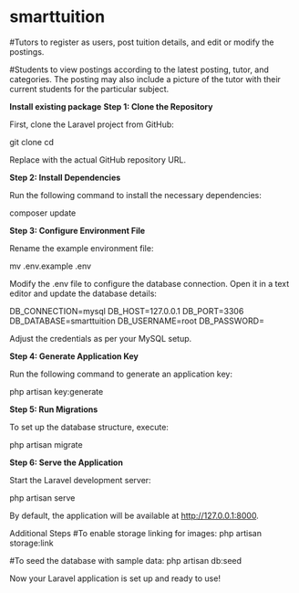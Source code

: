 # smarttuition

#Tutors to register as users, post tuition details, and edit or modify the postings.

#Students to view postings according to the latest posting, tutor, and categories.
The posting may also include a picture of the tutor with their current students for
the particular subject.

 
**Install existing package**
**Step 1: Clone the Repository**

First, clone the Laravel project from GitHub:

 git clone <repository-url>
 cd <project-directory>

Replace <repository-url> with the actual GitHub repository URL.

**Step 2: Install Dependencies**

Run the following command to install the necessary dependencies:

composer update

**Step 3: Configure Environment File**

Rename the example environment file:

mv .env.example .env

Modify the .env file to configure the database connection. Open it in a text editor and update the database details:

DB_CONNECTION=mysql
DB_HOST=127.0.0.1
DB_PORT=3306
DB_DATABASE=smarttuition
DB_USERNAME=root
DB_PASSWORD=

Adjust the credentials as per your MySQL setup.

**Step 4: Generate Application Key**

Run the following command to generate an application key:

php artisan key:generate

**Step 5: Run Migrations**

To set up the database structure, execute:

php artisan migrate

**Step 6: Serve the Application**

Start the Laravel development server:

php artisan serve

By default, the application will be available at http://127.0.0.1:8000.

Additional Steps
#To enable storage linking for images:
php artisan storage:link

#To seed the database with sample data:
php artisan db:seed

Now your Laravel application is set up and ready to use!
